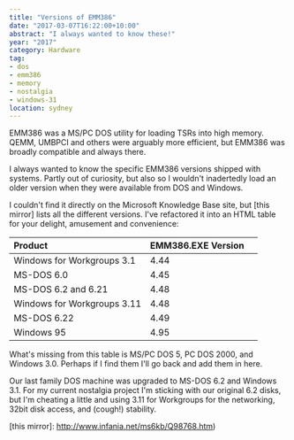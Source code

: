 ```yaml
---
title: "Versions of EMM386"
date: "2017-03-07T16:22:00+10:00"
abstract: "I always wanted to know these!"
year: "2017"
category: Hardware
tag:
- dos
- emm386
- memory
- nostalgia
- windows-31
location: sydney
---
```

EMM386 was a MS/PC DOS utility for loading TSRs into high memory. QEMM, UMBPCI and others were arguably more efficient, but EMM386 was broadly compatible and always there.

I always wanted to know the specific EMM386 versions shipped with systems. Partly out of curiosity, but also so I wouldn't inadertedly load an older version when they were available from DOS and Windows.

I couldn't find it directly on the Microsoft Knowledge Base site, but [this mirror] lists all the different versions. I've refactored it into an HTML table for your delight, amusement and convenience:

<table>
    <thead>
        <tr>
            <th style="text-align:left">Product</th>
            <th style="text-align:left">EMM386.EXE Version<th>
        </tr>
    </thead>
    <tbody>
        <tr>
            <td>Windows for Workgroups 3.1</td>
            <td>4.44</td>
        </tr>
        <tr>
            <td>MS-DOS 6.0</td>
            <td>4.45</td>
        </tr>
        <tr>
            <td>MS-DOS 6.2 and 6.21</td>
            <td>4.48</td>
        </tr>
        <tr>
            <td>Windows for Workgroups 3.11</td>
            <td>4.48</td>
        </tr>
        <tr>
            <td>MS-DOS 6.22</td>
            <td>4.49</td>
        </tr>
        <tr>
            <td>Windows 95</td>
            <td>4.95</td>
        </tr>
    </tbody>
</table>

What's missing from this table is MS/PC DOS 5, PC DOS 2000, and Windows 3.0. Perhaps if I find them I'll go back and add them in here.

Our last family DOS machine was upgraded to MS-DOS 6.2 and Windows 3.1. For my current nostalgia project I'm sticking with our original 6.2 disks, but I'm cheating a little and using 3.11 for Workgroups for the networking, 32bit disk access, and (cough!) stability.

[this mirror]: http://www.infania.net/ms6kb/Q98768.htm)
